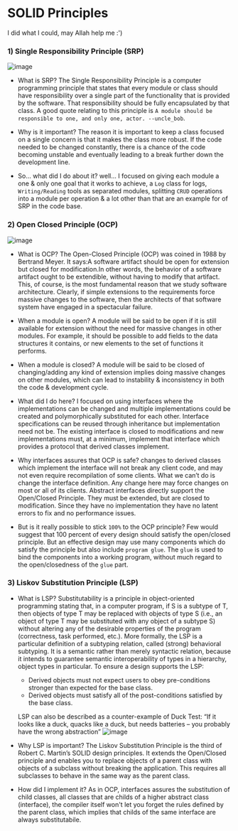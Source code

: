 # SOLID Principles
I did what I could, may Allah help me   :')

### 1) Single Responsibility Principle (SRP)
   
   ![image](https://user-images.githubusercontent.com/50204418/127268323-7f6e7cf6-baf9-4d25-9208-60ab4fc5a10d.png)

  + What is SRP? The Single Responsibility Principle is a computer programming principle that states that every module or class should have
      responsibility over a single part of the functionality that is provided by the software. That responsibility should be fully encapsulated 
      by that class. A good quote relating to this principle is ```A module should be responsible to one, and only one, actor. --uncle_bob```.
      
  + Why is it important? The reason it is important to keep a class focused on a single concern is that it makes the class more robust. If the code
      needed to be changed constantly, there is a chance of the code becoming unstable and eventually leading to a break further down the development line.
      
  + So... what did I do about it? well... I focused on giving each module a one & only one goal that it works to achieve, a ```Log``` class for logs, 
      ```Writing/Reading``` tools as separated modules, splitting ```CRUD``` operations into a module per operation & a lot other than that are an 
      example for of SRP in the code base.
      
      
### 2) Open Closed Principle (OCP)
  ![image](https://res.cloudinary.com/practicaldev/image/fetch/s--XI1FFTvi--/c_limit%2Cf_auto%2Cfl_progressive%2Cq_auto%2Cw_880/http://d33wubrfki0l68.cloudfront.net/d1820d6c153e116bb211cc3e4499de8a8a40cf8e/b43f4/assets/images/open_closed_1.png)

  + What is OCP? The Open-Closed Principle (OCP) was coined in 1988 by Bertrand Meyer. It says:A software artifact should be open for extension but
      closed for modification.In other words, the behavior of a software artifact ought to be extendible, without having to modify that artifact.
      This, of course, is the most fundamental reason that we study software architecture. Clearly, if simple extensions to the requirements force
      massive changes to the software, then the architects of that software system have engaged in a spectacular failure.
      
  + When a module is open? A module will be said to be open if it is still available for extension without the need for massive changes in other modules.
      For example, it should be possible to add fields to the data structures it contains, or new elements to the set of functions it performs.
      
  + When a module is closed? A module will be said to be closed of changing/adding any kind of extension implies doing massive changes on other
      modules, which can lead to instability & inconsistency in both the code & development cycle.
      
  + What did I do here? I focused on using interfaces where the implementations can be changed and multiple implementations could be created
      and polymorphically substituted for each other. Interface specifications can be reused through inheritance but implementation need not be.
      The existing interface is closed to modifications and new implementations must, at a minimum, implement that interface which provides 
      a protocol that derived classes implement.
      
  + Why interfaces assures that OCP is safe? changes to derived classes which implement the interface will not break any client code, and may not 
      even require recompilation of some clients. What we can’t do is change the interface definition. Any change here may force changes on most 
      or all of its clients. Abstract interfaces directly support the Open/Closed Principle. They must be extended, but are closed to modification.
      Since they have no implementation they have no latent errors to fix and no performance issues.

  + But is it really possible to stick ```100%``` to the OCP principle? Few would suggest that 100 percent of every design should satisfy the
      open/closed principle. But an effective design may use many components which do satisfy the principle but also include ```program glue```.
      The ```glue``` is used to bind the components into a working program, without much regard to the open/closedness of the ```glue``` part.


### 3) Liskov Substitution Principle (LSP)
   + What is LSP? Substitutability is a principle in object-oriented programming stating that, in a computer program, if S is a subtype of T, then
       objects of type T may be replaced with objects of type S (i.e., an object of type T may be substituted with any object of a subtype S) without
       altering any of the desirable properties of the program (correctness, task performed, etc.). More formally, the LSP is a particular definition 
       of a subtyping relation, called (strong) behavioral subtyping. It is a semantic rather than merely syntactic relation, because it intends to
       guarantee semantic interoperability of types in a hierarchy, object types in particular. To ensure a design supports the LSP:
       
       - Derived objects must not expect users to obey pre-conditions stronger than expected for the base class.
       - Derived objects must satisfy all of the post-conditions satisfied by the base class.
       
      LSP can also be described as a counter-example of Duck Test: “If it looks like a duck, quacks like a duck, but needs batteries – you probably
       have the wrong abstraction”
   ![image](https://maksimivanov.com/static/74dad4b97aa9732e5644eb34f5eb18b7/a987b/liskov_1.png)
   + Why LSP is important? The Liskov Substitution Principle is the third of Robert C. Martin’s SOLID design principles. It extends the Open/Closed
        principle and enables you to replace objects of a parent class with objects of a subclass without breaking the application. This requires all
        subclasses to behave in the same way as the parent class.
        
   + How did I implement it? As in OCP, interfaces assures the substitution of child classes, all classes that are childs of a higher abstract class
        (interface), the compiler itself won't let you forget the rules defined by the parent class, which implies that childs of the same interface
        are always substitutabile.
